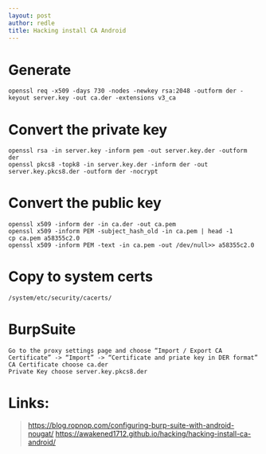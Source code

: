 ```yaml
---
layout: post
author: redle
title: Hacking install CA Android
---
```

# Generate
```
openssl req -x509 -days 730 -nodes -newkey rsa:2048 -outform der -keyout server.key -out ca.der -extensions v3_ca
```

# Convert the private key
```
openssl rsa -in server.key -inform pem -out server.key.der -outform der
openssl pkcs8 -topk8 -in server.key.der -inform der -out server.key.pkcs8.der -outform der -nocrypt
```

# Convert the public key
```
openssl x509 -inform der -in ca.der -out ca.pem
openssl x509 -inform PEM -subject_hash_old -in ca.pem | head -1
cp ca.pem a58355c2.0
openssl x509 -inform PEM -text -in ca.pem -out /dev/null>> a58355c2.0
```

# Copy to system certs
```
/system/etc/security/cacerts/
```

# BurpSuite
```
Go to the proxy settings page and choose “Import / Export CA Certificate” -> “Import” -> “Certificate and priate key in DER format”
CA Certificate choose ca.der
Private Key choose server.key.pkcs8.der
```

# Links:
> https://blog.ropnop.com/configuring-burp-suite-with-android-nougat/
> https://awakened1712.github.io/hacking/hacking-install-ca-android/